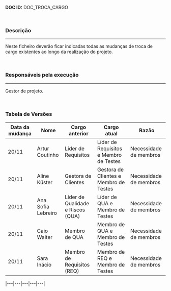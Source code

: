 ﻿**DOC ID:** DOC_TROCA_CARGO

</br>

### **Descrição**

---

Neste ficheiro deverão ficar indicadas todas as mudanças de troca de cargo existentes ao longo da realização do projeto.

</br>

### **Responsáveis pela execução**

---

Gestor de projeto.

</br>

### **Tabela de Versões**

| Data da mudança | Nome | Cargo anterior | Cargo atual | Razão
|---|---|---|---|---|
| 20/11 | Artur Coutinho | Lider de Requisitos | Líder de Requisitos e Membro de Testes  | Necessidade de membros |
| 20/11 | Aline Küster | Gestora de Clientes  | Gestora de Clientes e Membro de Testes | Necessidade de membros |
| 20/11 | Ana Sofia Lebreiro | Líder de Qualidade e Riscos (QUA)  | Líder de QUA e Membro de Testes | Necessidade de membros |
| 20/11 | Caio Walter | Membro de QUA  | Membro de QUA e Membro de Testes | Necessidade de membros |
| 20/11 | Sara Inácio | Membro de Requisitos (REQ)  | Membro de REQ e Membro de Testes | Necessidade de membros |

|---|---|---|---|---|
</br>
